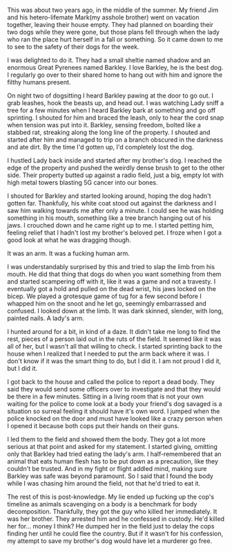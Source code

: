 This was about two years ago, in the middle of the summer. My friend Jim and his hetero-lifemate Mark(my asshole brother) went on vacation together, leaving their house empty. They had planned on boarding their two dogs while they were gone, but those plans fell through when the lady who ran the place hurt herself in a fall or something. So it came down to me to see to the safety of their dogs for the week.

I was delighted to do it. They had a small sheltie named shadow and an enormous Great Pyrenees named Barkley. I love Barkley, he is the best dog. I regularly go over to their shared home to hang out with him and ignore the filthy humans present. 

On night two of dogsitting I heard Barkley pawing at the door to go out. I grab leashes, hook the beasts up, and head out. I was watching Lady sniff a tree for a few minutes when I heard Barkley bark at something and go off sprinting. I shouted for him and braced the leash, only to hear the cord snap when tension was put into it. Barkley, sensing freedom, bolted like a stabbed rat, streaking along the long line of the property. I shouted and started after him and managed to trip on a branch obscured in the darkness and ate dirt. By the time I'd gotten up, I'd completely lost the dog.

I hustled Lady back inside and started after my brother's dog. I reached the edge of the property and pushed the weirdly dense brush to get to the other side. Their property butted up against a radio field, just a big, empty lot with high metal towers blasting 5G cancer into our bones.

I shouted for Barkley and started looking around, hoping the dog hadn't gotten far. Thankfully, his white coat stood out against the darkness and I saw him walking towards me after only a minute. I could see he was holding something in his mouth, something like a tree branch hanging out of his jaws. I crouched down and he came right up to me. I started petting him, feeling relief that I hadn't lost my brother's beloved pet. I froze when I got a good look at what he was dragging though.

It was an arm. It was a fucking human arm.

I was understandably surprised by this and tried to slap the limb from his mouth. He did that thing that dogs do when you want something from them and started scampering off with it, like it was a game and not a travesty. I eventually got a hold and pulled on the dead wrist, his jaws locked on the bicep. We played a grotesque game of tug for a few second before I whapped him on the snoot and he let go, seemingly embarrassed and confused. I looked down at the limb. It was dark skinned, slender, with long, painted nails. A lady's arm.

I hunted around for a bit, in kind of a daze. It didn't take me long to find the rest, pieces of a person laid out in the ruts of the field. It seemed like it was all of her, but I wasn't all that willing to check. I started sprinting back to the house when I realized that I needed to put the arm back where it was. I don't know if it was the smart thing to do, but I did it. I am not proud I did it, but I did it.

I got back to the house and called the police to report a dead body. They said they would send some officers over to investigate and that they would be there in a few minutes. Sitting in a living room that is not your own waiting for the police to come look at a body your friend's dog savaged is a situation so surreal feeling it should have it's own word. I jumped when the police knocked on the door and must have looked like a crazy person when I opened it because both cops put their hands on their guns.

I led them to the field and showed them the body. They got a lot more serious at that point and asked for my statement. I started giving, omitting only that Barkley had tried eating the lady's arm. I half-remembered that an animal that eats human flesh has to be put down as a precaution, like they couldn't be trusted. And in my fight or flight addled mind, making sure Barkley was safe was beyond paramount. So I said that I found the body while I was chasing him around the field, not that he'd tried to eat it.

The rest of this is post-knowledge. My lie ended up fucking up the cop's timeline as animals scavenging on a body is a benchmark for body decomposition. Thankfully, they got the guy who killed her immediately. It was her brother. They arrested him and he confessed in custody. He'd killed her for... money I think? He dumped her in the field just to delay the cops finding her until he could flee the country. But if it wasn't for his confession, my attempt to save my brother's dog would have let a murderer go free.